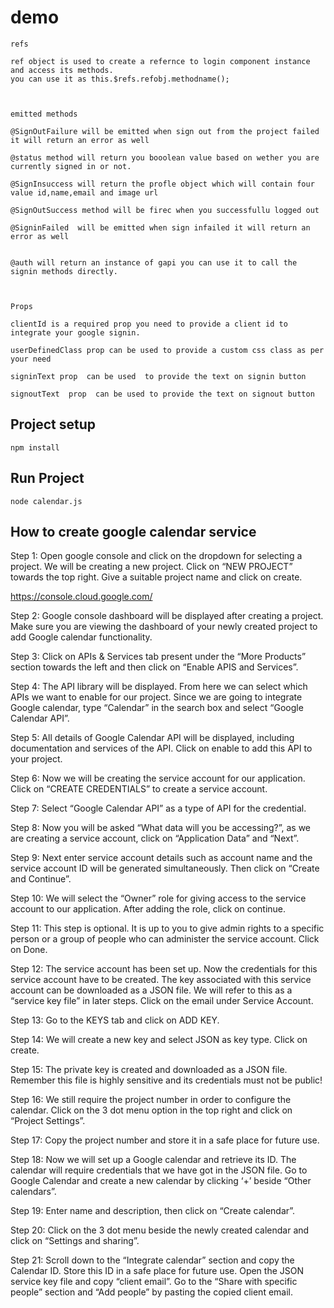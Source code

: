 # demo

    refs 
    
    ref object is used to create a refernce to login component instance and access its methods. 
    you can use it as this.$refs.refobj.methodname();
    


    emitted methods 

    @SignOutFailure will be emitted when sign out from the project failed it will return an error as well  
    
    @status method will return you booolean value based on wether you are currently signed in or not.
      
    @SignInsuccess will return the profle object which will contain four value id,name,email and image url
      
    @SignOutSuccess method will be firec when you successfullu logged out
      
    @SigninFailed  will be emitted when sign infailed it will return an error as well  
    
      
    @auth will return an instance of gapi you can use it to call the signin methods directly.

    
    
    Props 
    
    clientId is a required prop you need to provide a client id to integrate your google signin.

    userDefinedClass prop can be used to provide a custom css class as per your need
     
    signinText prop  can be used  to provide the text on signin button
    
    signoutText  prop  can be used to provide the text on signout button

## Project setup
```
npm install
```
## Run Project
```
node calendar.js
```
## How to create google calendar service

Step 1: Open google console and click on the dropdown for selecting a project. We will be creating a new project. Click on “NEW PROJECT” towards the top right. Give a suitable project name and click on create.

https://console.cloud.google.com/

Step 2: Google console dashboard will be displayed after creating a project. Make sure you are viewing the dashboard of your newly created project to add Google calendar functionality.

Step 3:  Click on APIs & Services tab present under the “More Products” section towards the left and then click on “Enable APIS and Services”.

Step 4:  The API library will be displayed. From here we can select which APIs we want to enable for our project. Since we are going to integrate Google calendar, type “Calendar” in the search box and select “Google Calendar API”.

Step 5:  All details of Google Calendar API will be displayed, including documentation and services of the API. Click on enable to add this API to your project.

Step 6:  Now we will be creating the service account for our application. Click on “CREATE CREDENTIALS” to create a service account.

Step 7: Select “Google Calendar API” as a type of API for the credential.

Step 8: Now you will be asked “What data will you be accessing?”, as we are creating a service account, click on “Application Data” and “Next”.

Step 9:  Next enter service account details such as account name and the service account ID will be generated simultaneously. Then click on “Create and Continue”.

Step 10:  We will select the “Owner” role for giving access to the service account to our application. After adding the role, click on continue.

Step 11:  This step is optional. It is up to you to give admin rights to a specific person or a group of people who can administer the service account. Click on Done.

Step 12:  The service account has been set up. Now the credentials for this service account have to be created. The key associated with this service account can be downloaded as a JSON file. We will refer to this as a “service key file” in later steps. Click on the email under Service Account.

Step 13:  Go to the KEYS tab and click on ADD KEY.

Step 14:  We will create a new key and select JSON as key type. Click on create.

Step 15: The private key is created and downloaded as a JSON file. Remember this file is highly sensitive and its credentials must not be public!

Step 16:  We still require the project number in order to configure the calendar. Click on the 3 dot menu option in the top right and click on “Project Settings”.

Step 17:  Copy the project number and store it in a safe place for future use.

Step 18: Now we will set up a Google calendar and retrieve its ID. The calendar will require credentials that we have got in the JSON file. Go to Google Calendar and create a new calendar by clicking ‘+’ beside “Other calendars”.

Step 19:  Enter name and description, then click on “Create calendar”.

Step 20:  Click on the 3 dot menu beside the newly created calendar and click on “Settings and sharing”.

Step 21:  Scroll down to the “Integrate calendar” section and copy the Calendar ID. Store this ID in a safe place for future use. Open the JSON service key file and copy “client email”. Go to the “Share with specific people” section and “Add people” by pasting the copied client email.
